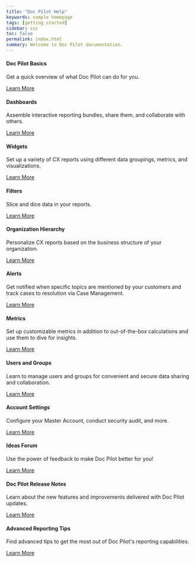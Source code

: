 ```yaml
---
title: "Doc Pilot Help"
keywords: sample homepage
tags: [getting_started]
sidebar: cxs
toc: false
permalink: index.html
summary: Welcome to Doc Pilot documentation.
---
```


<div class="row">
         <div class="col-md-3 col-sm-6">
             <div class="panel panel-default text-center">
                 <div class="panel-heading">
                     <span class="fa-stack fa-3x">
                           <i class="fa fa-circle fa-stack-2x text-primary"></i>
                           <i class="fa fa-paper-plane fa-stack-1x fa-inverse"></i>
                     </span>
                 </div>
                 <div class="panel-body">
                     <h4>Doc Pilot Basics</h4>
                     <p>Get a quick overview of what Doc Pilot can do for you.</p>
                     <a href="quick-start.html" class="btn btn-primary">Learn More</a>
                 </div>
             </div>
         </div>
         <div class="col-md-3 col-sm-6">
             <div class="panel panel-default text-center">
                 <div class="panel-heading">
                     <span class="fa-stack fa-3x">
                           <i class="fa fa-circle fa-stack-2x text-primary"></i>
                           <i class="fa fa-tachometer fa-stack-1x fa-inverse"></i>
                     </span>
                 </div>
                 <div class="panel-body">
                     <h4>Dashboards</h4>
                     <p>Assemble interactive reporting bundles, share them, and collaborate with others.</p>
                     <a href="about-dashboards.html" class="btn btn-primary">Learn More</a>
                 </div>
             </div>
         </div>
         <div class="col-md-3 col-sm-6">
             <div class="panel panel-default text-center">
                 <div class="panel-heading">
                     <span class="fa-stack fa-3x">
                           <i class="fa fa-circle fa-stack-2x text-primary"></i>
                           <i class="fa fa-bar-chart fa-stack-1x fa-inverse"></i>
                     </span>
                 </div>
                 <div class="panel-body">
                     <h4>Widgets</h4>
                     <p>Set up a variety of CX reports using different data groupings, metrics, and visualizations.</p>
                     <a href="about-widgets.html" class="btn btn-primary">Learn More</a>
                 </div>
             </div>
         </div>
         <div class="col-md-3 col-sm-6">
             <div class="panel panel-default text-center">
                 <div class="panel-heading">
                     <span class="fa-stack fa-3x">
                           <i class="fa fa-circle fa-stack-2x text-primary"></i>
                           <i class="fa fa-filter fa-stack-1x fa-inverse"></i>
                     </span>
                 </div>
                 <div class="panel-body">
                     <h4>Filters</h4>
                     <p>Slice and dice data in your reports.</p>
                     <a href="about-filters.html" class="btn btn-primary">Learn More</a>
                 </div>
             </div>
         </div>
</div>
<div class="row">
         <div class="col-md-3 col-sm-6">
             <div class="panel panel-default text-center">
                 <div class="panel-heading">
                     <span class="fa-stack fa-3x">
                           <i class="fa fa-circle fa-stack-2x text-primary"></i>
                           <i class="fa fa-sitemap fa-stack-1x fa-inverse"></i>
                     </span>
                 </div>
                 <div class="panel-body">
                     <h4>Organization Hierarchy</h4>
                     <p>Personalize CX reports based on the business structure of your organization.</p>
                     <a href="about-organization-hierarchy.html" class="btn btn-primary">Learn More</a>
                 </div>
             </div>
         </div>
         <div class="col-md-3 col-sm-6">
             <div class="panel panel-default text-center">
                 <div class="panel-heading">
                     <span class="fa-stack fa-3x">
                           <i class="fa fa-circle fa-stack-2x text-primary"></i>
                           <i class="fa fa-envelope fa-stack-1x fa-inverse"></i>
                     </span>
                 </div>
                 <div class="panel-body">
                     <h4>Alerts</h4>
                     <p>Get notified when specific topics are mentioned by your customers and track cases to resolution via Case Management.</p>
                     <a href="about-alerts.html" class="btn btn-primary">Learn More</a>
                 </div>
             </div>
         </div>
         <div class="col-md-3 col-sm-6">
             <div class="panel panel-default text-center">
                 <div class="panel-heading">
                     <span class="fa-stack fa-3x">
                           <i class="fa fa-circle fa-stack-2x text-primary"></i>
                           <i class="fa fa-sort-numeric-desc fa-stack-1x fa-inverse"></i>
                     </span>
                 </div>
                 <div class="panel-body">
                     <h4>Metrics</h4>
                     <p>Set up customizable metrics in addition to out-of-the-box calculations and use them to dive for insights.</p>
                     <a href="about-metrics.html" class="btn btn-primary">Learn More</a>
                 </div>
             </div>
         </div>
         <div class="col-md-3 col-sm-6">
             <div class="panel panel-default text-center">
                 <div class="panel-heading">
                     <span class="fa-stack fa-3x">
                           <i class="fa fa-circle fa-stack-2x text-primary"></i>
                           <i class="fa fa-users fa-stack-1x fa-inverse"></i>
                     </span>
                 </div>
                 <div class="panel-body">
                     <h4>Users and Groups</h4>
                     <p>Learn to manage users and groups for convenient and secure data sharing and collaboration.</p>
                     <a href="user-management.html" class="btn btn-primary">Learn More</a>
                 </div>
             </div>
         </div>
</div>
<div class="row">
         <div class="col-md-3 col-sm-6">
             <div class="panel panel-default text-center">
                 <div class="panel-heading">
                     <span class="fa-stack fa-3x">
                           <i class="fa fa-circle fa-stack-2x text-primary"></i>
                           <i class="fa fa-cogs fa-stack-1x fa-inverse"></i>
                     </span>
                 </div>
                 <div class="panel-body">
                     <h4>Account Settings</h4>
                     <p>Configure your Master Account, conduct security audit, and more.</p>
                     <a href="about-master-accounts.html" class="btn btn-primary">Learn More</a>
                 </div>
             </div>
         </div>
         <div class="col-md-3 col-sm-6">
             <div class="panel panel-default text-center">
                 <div class="panel-heading">
                     <span class="fa-stack fa-3x">
                           <i class="fa fa-circle fa-stack-2x text-primary"></i>
                           <i class="fa fa-bolt fa-stack-1x fa-inverse"></i>
                     </span>
                 </div>
                 <div class="panel-body">
                     <h4>Ideas Forum</h4>
                     <p>Use the power of feedback to make Doc Pilot better for you!</p>
                     <a href="about-the-ideas-forum.html" class="btn btn-primary">Learn More</a>
                 </div>
             </div>
         </div>
         <div class="col-md-3 col-sm-6">
             <div class="panel panel-default text-center">
                 <div class="panel-heading">
                     <span class="fa-stack fa-3x">
                           <i class="fa fa-circle fa-stack-2x text-primary"></i>
                           <i class="fa fa-bullhorn fa-stack-1x fa-inverse"></i>
                     </span>
                 </div>
                 <div class="panel-body">
                     <h4>Doc Pilot Release Notes</h4>
                     <p>Learn about the new features and improvements delivered with Doc Pilot updates.</p>
                     <a href="release-notes-summer-2018.html" class="btn btn-primary">Learn More</a>
                 </div>
             </div>
         </div>
         <div class="col-md-3 col-sm-6">
             <div class="panel panel-default text-center">
                 <div class="panel-heading">
                     <span class="fa-stack fa-3x">
                           <i class="fa fa-circle fa-stack-2x text-primary"></i>
                           <i class="fa fa-space-shuttle fa-stack-1x fa-inverse"></i>
                     </span>
                 </div>
                 <div class="panel-body">
                     <h4>Advanced Reporting Tips</h4>
                     <p>Find advanced tips to get the most out of Doc Pilot's reporting capabilities.</p>
                     <a href="advanced-reporting-tips.html" class="btn btn-primary">Learn More</a>
                 </div>
             </div>
         </div>
</div>
